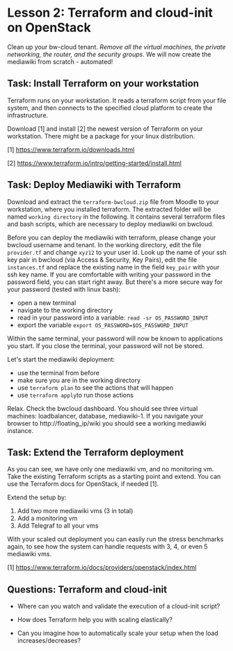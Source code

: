 # Lesson 2: Terraform and cloud-init on OpenStack

Clean up your bw-cloud tenant. *Remove all the virtual machines, the private networking, the router, and the security groups.*
We will now create the mediawiki from scratch - automated!

## Task: Install Terraform on your workstation

Terraform runs on your workstation. It reads a terraform script from your file system, and then connects to the specified cloud platform to create the infrastructure.

Download [1] and install [2] the newest version of Terraform on your workstation. There might be a package for your linux distribution.

[1] https://www.terraform.io/downloads.html

[2] https://www.terraform.io/intro/getting-started/install.html

## Task: Deploy Mediawiki with Terraform

Download and extract the `terraform-bwcloud.zip` file from Moodle to your workstation, where you installed terraform.
The extracted folder will be named `working directory` in the following. 
It contains several terraform files and bash scripts, which are necessary to deploy mediawiki on bwcloud.

Before you can deploy the mediawiki with terraform, please change your bwcloud username and tenant. 
In the working directory, edit the file `provider.tf` and change `xyz12` to your user id. Look up the
name of your ssh key pair in bwcloud (via Access & Security, Key Pairs), edit the file `instances.tf`
and replace the existing name in the field `key_pair` with your ssh key name. 
If you are comfortable with writing your password in the password field, you can start right away. 
But there's a more secure way for your password (tested with linux bash): 

 - open a new terminal
 - navigate to the working directory
 - read in your password into a variable: `read -sr OS_PASSWORD_INPUT`
 - export the variable `export OS_PASSWORD=$OS_PASSWORD_INPUT`

Within the same terminal, your password will now be known to applications you start. 
If you close the terminal, your password will not be stored.

Let's start the mediawiki deployment:

 - use the terminal from before
 - make sure you are in the working directory
 - use `terraform plan` to see the actions that will happen
 - use `terraform apply`to run those actions

Relax. Check the bwcloud dashboard. You should see three virtual machines: loadbalancer, database, mediawiki-1.
If you navigate your browser to http://floating_ip/wiki you should see a working mediawiki instance.

## Task: Extend the Terraform deployment

As you can see, we have only one mediawiki vm, and no monitoring vm. Take the existing Terraform scripts as a starting point and extend.
You can use the Terraform docs for OpenStack, if needed [1].

Extend the setup by:

 1. Add two more mediawiki vms (3 in total)
 2. Add a monitoring vm
 3. Add Telegraf to all your vms
 
With your scaled out deployment you can easily run the stress benchmarks again,
to see how the system can handle requests with 3, 4, or even 5 mediawiki vms.

[1] https://www.terraform.io/docs/providers/openstack/index.html

## Questions: Terraform and cloud-init

 - Where can you watch and validate the execution of a cloud-init script?

 - How does Terraform help you with scaling elastically?

 - Can you imagine how to automatically scale your setup when the load increases/decreases?

